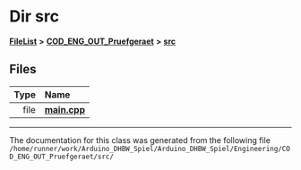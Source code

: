 

# Dir src



[**FileList**](files.md) **>** [**COD\_ENG\_OUT\_Pruefgeraet**](dir_a5ee031e87d12abe48a2fc4670eea239.md) **>** [**src**](dir_6fb120e1e93f6ff794cb9ba09d32e262.md)












## Files

| Type | Name |
| ---: | :--- |
| file | [**main.cpp**](main_8cpp.md) <br> |



























































------------------------------
The documentation for this class was generated from the following file `/home/runner/work/Arduino_DHBW_Spiel/Arduino_DHBW_Spiel/Engineering/COD_ENG_OUT_Pruefgeraet/src/`


